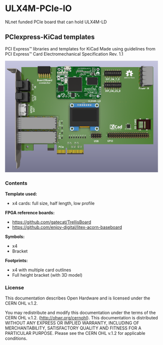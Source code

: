 # ULX4M-PCIe-IO
NLnet funded PCIe board that can hold ULX4M-LD 

## PCIexpress-KiCad templates
PCI Express™ libraries and templates for KiCad
Made using guidelines from PCI Express™ Card Electromechanical Specification Rev. 1.1

![](/pic/beta_v2.png)

### Contents
**Template used:**
* x4 cards: full size, half length, low profile

**FPGA reference boards:**

* https://github.com/gatecat/TrellisBoard
* https://github.com/enjoy-digital/litex-acorn-baseboard

**Symbols:**
* x4
* Bracket

**Footprints:**
* x4 with multiple card outlines
* Full height bracket (with 3D model)

### License
This documentation describes Open Hardware and is licensed under the CERN OHL v.1.2.

You may redistribute and modify this documentation under the terms of the CERN OHL v.1.2. (http://ohwr.org/cernohl). This documentation is distributed WITHOUT ANY EXPRESS OR IMPLIED WARRANTY, INCLUDING OF MERCHANTABILITY, SATISFACTORY QUALITY AND FITNESS FOR A PARTICULAR PURPOSE. Please see the CERN OHL v.1.2 for applicable conditions.
